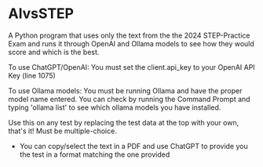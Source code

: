 # AIvsSTEP
A Python program that uses only the text from the the 2024 STEP-Practice Exam and runs it through OpenAI and Ollama models to see how they would score and which is the best.

To use ChatGPT/OpenAI: You must set the client.api_key to your OpenAI API Key (line 1075)

To use Ollama models: You must be running Ollama and have the proper model name entered. You can check by running the Command Prompt and typing 'ollama list' to see which ollama models you have installed.

Use this on any test by replacing the test data at the top with your own, that's it! Must be multiple-choice.
- You can copy/select the text in a PDF and use ChatGPT to provide you the test in a format matching the one provided

